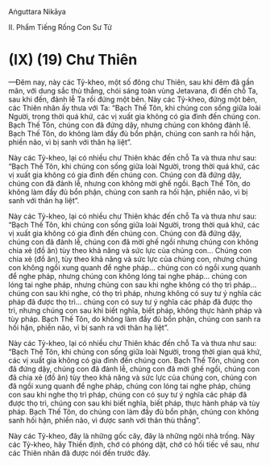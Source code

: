 Aṅguttara Nikāya

II. Phẩm Tiếng Rống Con Sư Tử

# (IX) (19) Chư Thiên

—Ðêm nay, này các Tỷ-kheo, một số đông chư Thiên, sau khi đêm đã gần mãn, với dung sắc thù thắng, chói sáng toàn vùng Jetavana, đi đến chỗ Ta, sau khi đến, đảnh lễ Ta rồi đứng một bên. Này các Tỷ-kheo, đứng một bên, các Thiên nhân ấy thưa với Ta: “Bạch Thế Tôn, khi chúng con sống giữa loài Người, trong thời quá khứ, các vị xuất gia không có gia đình đến chúng con. Bạch Thế Tôn, chúng con đã đứng dậy, nhưng chúng con không đảnh lễ. Bạch Thế Tôn, do không làm đầy đủ bổn phận, chúng con sanh ra hối hận, phiền não, vì bị sanh với thân hạ liệt”.

Này các Tỷ-kheo, lại có nhiều chư Thiên khác đến chỗ Ta và thưa như sau: “Bạch Thế Tôn, khi chúng con sống giữa loài Người, trong thời quá khứ, các vị xuất gia không có gia đình đến chúng con. Chúng con đã đứng dậy, chúng con đã đảnh lễ, nhưng con không mời ghế ngồi. Bạch Thế Tôn, do không làm đầy đủ bổn phận, chúng con sanh ra hối hận, phiền não, vì bị sanh với thân hạ liệt”.

Này các Tỷ-kheo, lại có nhiều chư Thiên khác đến chỗ Ta và thưa như sau: “Bạch Thế Tôn, khi chúng con sống giữa loài Người, trong thời quá khứ, các vị xuất gia không có gia đình đến chúng con. Chúng con đã đứng dậy, chúng con đã đảnh lễ, chúng con đã mời ghế ngồi nhưng chúng con không chia xẻ (đồ ăn) tùy theo khả năng và sức lực của chúng con... Chúng con chia xẻ (đồ ăn), tùy theo khả năng và sức lực của chúng con, nhưng chúng con không ngồi xung quanh để nghe pháp... chúng con có ngồi xung quanh để nghe pháp, nhưng chúng con không lóng tai nghe pháp... chúng con lóng tai nghe pháp, nhưng chúng con sau khi nghe không có thọ trì pháp... chúng con sau khi nghe, có thọ trì pháp, nhưng không có suy tư ý nghĩa các pháp đã được thọ trì... chúng con có suy tư ý nghĩa các pháp đã được thọ trì, nhưng chúng con sau khi biết nghĩa, biết pháp, không thực hành pháp và tùy pháp. Bạch Thế Tôn, do không làm đầy đủ bổn phận, chúng con sanh ra hối hận, phiền não, vì bị sanh ra với thân hạ liệt”.

Này các Tỷ-kheo, lại có nhiều chư Thiên khác đến chỗ Ta và thưa như sau: “Bạch Thế Tôn, khi chúng con sống giữa loài Người, trong thời gian quá khứ, các vị xuất gia không có gia đình đến chúng con. Bạch Thế Tôn, chúng con đã đứng dậy, chúng con đã đảnh lễ, chúng con đã mời ghế ngồi, chúng con đã chia xẻ (đồ ăn) tùy theo khả năng và sức lực của chúng con, chúng con đã ngồi xung quanh để nghe pháp, chúng con lóng tai nghe pháp, chúng con sau khi nghe thọ trì pháp, chúng con có suy tư ý nghĩa các pháp đã được thọ trì, chúng con sau khi biết nghĩa, biết pháp, thực hành pháp và tùy pháp. Bạch Thế Tôn, do chúng con làm đầy đủ bổn phận, chúng con không sanh hối hận, phiền não, vì được sanh với thân thù thắng”.

Này các Tỷ-kheo, đây là những gốc cây, đây là những ngôi nhà trống. Này các Tỷ-kheo, hãy Thiền định, chớ có phóng dật, chớ có hối tiếc về sau, như các Thiên nhân đã được nói đến trước đây.


